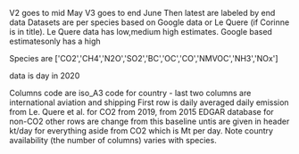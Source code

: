 
V2 goes to mid May
V3 goes to end June
Then latest are labeled by end data
Datasets are per species based on Google data or Le Quere (if Corinne is in title).
Le Quere data has low,medium high estimates. Google based estimatesonly has a high

Species are ['CO2','CH4','N2O','SO2','BC','OC','CO','NMVOC','NH3','NOx']

data is day in 2020

Columns code are iso_A3 code for country  - last two columns are international aviation and shipping
First row is daily averaged daily emission from Le. Quere et al. for CO2 from 2019, from 2015 EDGAR database for non-CO2
other rows are change from this baseline
untis are given in header kt/day for everything aside from CO2 which is Mt per day. Note country availability (the number of columns) varies with species.



